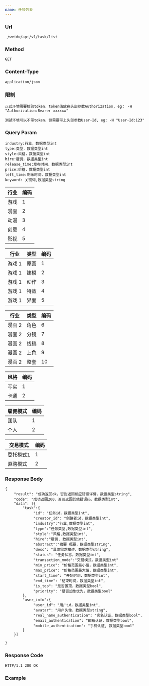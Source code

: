 ```yaml
---
name: 任务列表
---
```

    
### Url
     /weidu/api/v1/task/list
    
### Method
    GET

### Content-Type
    application/json     

### 限制
    正式环境需要校验token，token值放在头部参数Authorization, eg： -H "Authorization:Bearer xxxxxx"

    测试环境可以不带token，但需要带上头部参数User-Id, eg: -H "User-Id:123"      

### Query Param
    industry:行业，数据类型int
    type:类型，数据类型int
    style:风格，数据类型int
    hire:雇佣，数据类型int
    release_time:发布时间，数据类型int
    price:价格，数据类型int
    left_time:剩余时间，数据类型int
    keyword: 关键词,数据类型string



| 行业 | 编码 |
|---|---|
|   游戏|     1 |
|   漫画|      2 |
|   动漫|      3 |
|   创意 |     4   |
|   影视 |     5   |

|行业| 类型 | 编码 |
|--- |---|---|
|游戏 1 |   原画|     1 |
|游戏 1 |   建模|      2 |
|游戏 1 |   动作|      3 |
|游戏 1 |   特效 |     4   |
|游戏 1 |   界面 |     5   |


|行业| 类型 | 编码 |
|---|---|---|
|漫画 2 |   角色|     6|
|漫画 2 |   分镜|      7 |
|漫画 2 |   线稿|      8 |
|漫画 2 |   上色 |     9   |
|漫画 2 |   整套 |     10   |

| 风格 | 编码 |
|---|---|
|   写实|     1 |
|   卡通|      2 |

| 雇佣模式 | 编码 |
|---|---|
|   团队|     1 |
|   个人|      2 |


| 交易模式 | 编码 |
|---|---|
|   委托模式1|     1 |
|   直聘模式|      2 |


### Response Body
    {
        "result": "成功返回ok，否则返回相应错误详情，数据类型string",
        "code": "成功返回200，否则返回其他错误码，数据类型int",
        "data": [{
            "task":{
                 "id": "任务id，数据类型int",
                 "creator_id": "创建者id，数据类型int",
                 "industry":"行业,数据类型int",
                 "type":"任务类型,数据类型int",
                 "style":"风格,数据类型int",
                 "hire":"雇佣, 数据类型int",
                 "abstract":"摘要 概要，数据类型string",
                 "desc": "具体需求描述，数据类型string",
                 "status": "任务状态，数据类型int",
                 "transaction_mode":"交易模式，数据类型int"
                 "min_price": "价格范围最小值，数据类型int",
                 "max_price": "价格范围最大值，数据类型int",
                 "start_time": "开始时间，数据类型int",
                 "end_time": "结束时间，数据类型int",
                 "is_top": "是否置顶，数据类型bool",
                 "priority": "是否加急优先，数据类型bool"
            },
            "user_info":{
                 "user_id": "用户id，数据类型int", 
                 "avatar": "用户头像，数据类型string",
                 "real_name_authentication": "实名认证，数据类型bool",
                 "email_authentication": "邮箱认证，数据类型bool",
                 "mobile_authentication": "手机认证, 数据类型bool"
            }
        }]

    }

### Response Code
    HTTP/1.1 200 OK

### Example
